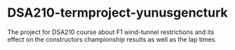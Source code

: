 # DSA210-termproject-yunusgencturk
The project for DSA210 course about F1 wind-tunnel restrictions and its effect on the constructors championship results as well as the lap times.

